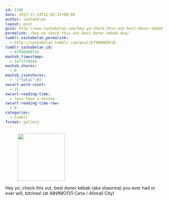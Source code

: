 ```yaml
---
id: 1106
date: 2013-11-24T12:03:37+00:00
author: sashabelan
layout: post
guid: http://www.sashabelan.com/hey-yo-check-this-out-best-doner-kebab-aka/
permalink: /hey-yo-check-this-out-best-doner-kebab-aka/
tumblr_sashabelan_permalink:
  - http://sashabelan.tumblr.com/post/67946068516
tumblr_sashabelan_id:
  - 67946068516
mashsb_timestamp:
  - 1471774644
mashsb_shares:
  - 0
mashsb_jsonshares:
  - '{"total":0}'
swcart-word-count:
  - 21
swcart-reading-time:
  - less then a minute
swcart-reading-time-raw:
  - 0
categories:
  - tumblr
format: gallery
---
```

<div id='gallery-543' class='gallery galleryid-1106 gallery-columns-3 gallery-size-thumbnail'>
  <figure class='gallery-item'> 
  
  <div class='gallery-icon landscape'>
    <a href='http://www.sashabelan.ru/hey-yo-check-this-out-best-doner-kebab-aka/attachment/1107/'><img width="150" height="150" src="http://www.sashabelan.ru/wp-content/uploads/2013/11/tumblr_mwro61Gla51qarj97o1_1280-150x150.jpg" class="attachment-thumbnail size-thumbnail" alt="" srcset="http://www.sashabelan.ru/wp-content/uploads/2013/11/tumblr_mwro61Gla51qarj97o1_1280-150x150.jpg 150w, http://www.sashabelan.ru/wp-content/uploads/2013/11/tumblr_mwro61Gla51qarj97o1_1280-300x300.jpg 300w, http://www.sashabelan.ru/wp-content/uploads/2013/11/tumblr_mwro61Gla51qarj97o1_1280-230x230.jpg 230w, http://www.sashabelan.ru/wp-content/uploads/2013/11/tumblr_mwro61Gla51qarj97o1_1280-350x350.jpg 350w, http://www.sashabelan.ru/wp-content/uploads/2013/11/tumblr_mwro61Gla51qarj97o1_1280.jpg 640w" sizes="(max-width: 150px) 100vw, 150px" /></a>
  </div></figure>
</div>

Hey yo, check this out, best doner kebab (aka shaurma) you ever had or ever will, bitches! (at АФИМОЛЛ Сити / Afimall City)